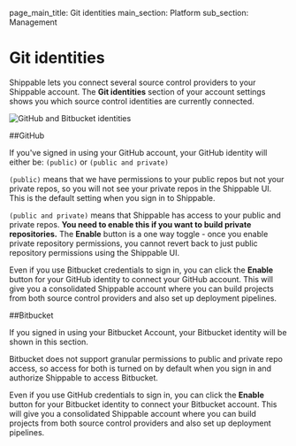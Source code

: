 page_main_title: Git identities
main_section: Platform
sub_section: Management

# Git identities

Shippable lets you connect several source control providers to your Shippable account. The **Git identities** section of your account settings shows you which source control identities are currently connected.

<img src="/images/getting-started/gitIdentities.png" alt="GitHub and Bitbucket
identities">

##GitHub

If you've signed in using your GitHub account, your GitHub identity will either be: `(public)` or `(public and private)`

`(public)` means that we have permissions to your public repos but not your private repos, so you will not see your private repos in the Shippable UI. This is the default setting when you sign in to Shippable.

`(public and private)` means that Shippable has access to your public and private
repos. **You need to enable this if you want to build private repositories.** The **Enable** button is a one way toggle - once you enable private repository permissions, you cannot revert back to just public repository permissions using the Shippable UI.

Even if you use Bitbucket credentials to sign in, you can click the **Enable** button for your GitHub identity to connect your GitHub account. This will give you a consolidated Shippable account where you can build projects from both source control providers and also set up deployment pipelines.

##Bitbucket

If you signed in using your Bitbucket Account, your Bitbucket identity will be shown in this section.

Bitbucket does not support granular permissions to public and private repo access, so access for both is turned on by default when you sign in and authorize Shippable to access Bitbucket.

Even if you use GitHub credentials to sign in, you can click the **Enable** button for your Bitbucket identity to connect your Bitbucket account. This will give you a consolidated Shippable account where you can build projects from both source control providers and also set up deployment pipelines.
